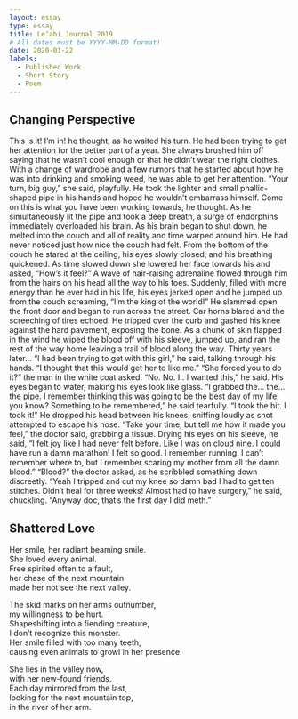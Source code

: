 ```yaml
---
layout: essay
type: essay
title: Le‘ahi Journal 2019
# All dates must be YYYY-MM-DD format!
date: 2020-01-22
labels:
  - Published Work
  - Short Story
  - Poem
---
```


## Changing Perspective

This is it! I’m in! he thought, as he waited his turn. He had been trying to get her attention for the better part of a year. She always brushed him off saying that he wasn’t cool enough or that he didn’t wear the right clothes. With a change of wardrobe and a few rumors that he started about how he was into drinking and smoking weed, he was able to get her attention. “Your turn, big guy,” she said, playfully. He took the lighter and small phallic-shaped pipe in his hands and hoped he wouldn’t embarrass himself. Come on this is what you have been working towards, he thought. As he simultaneously lit the pipe and took a deep breath, a surge of endorphins immediately overloaded his brain. As his brain began to shut down, he melted into the couch and all of reality and time warped around him. He had never noticed just how nice the couch had felt. From the bottom of the couch he stared at the ceiling, his eyes slowly closed, and his breathing quickened. As time slowed down she lowered her face towards his and asked, “How’s it feel?” A wave of hair-raising adrenaline flowed through him from the hairs on his head all the way to his toes. Suddenly, filled with more energy than he ever had in his life, his eyes jerked open and he jumped up from the couch screaming, “I’m the king of the world!” He slammed open the front door and began to run across the street. Car horns blared and the screeching of tires echoed. He tripped over the curb and gashed his knee against the hard pavement, exposing the bone. As a chunk of skin flapped in the wind he wiped the blood off with his sleeve, jumped up, and ran the rest of the way home leaving a trail of blood along the way. Thirty years later… “I had been trying to get with this girl,” he said, talking through his hands. “I thought that this would get her to like me.” “She forced you to do it?” the man in the white coat asked. “No. No. I.. I wanted this,” he said.  His eyes began to water, making his eyes look like glass. “I grabbed the... the… the pipe. I remember thinking this was going to be the best day of my life, you know? Something to be remembered,” he said tearfully. “I took the hit. I took it!” He dropped his head between his knees, sniffing loudly as snot attempted to escape his nose. “Take your time, but tell me how it made you feel,” the doctor said, grabbing a tissue. Drying his eyes on his sleeve, he said, “I felt joy like I had never felt before. Like I was on cloud nine. I could have run a damn marathon! I felt so good. I remember running. I can’t remember where to, but I remember scaring my mother from all the damn blood.” “Blood?” the doctor asked, as he scribbled something down discreetly. “Yeah I tripped and cut my knee so damn bad I had to get ten stitches. Didn’t heal for three weeks! Almost had to have surgery,” he said, chuckling. “Anyway doc, that’s the first day I did meth.”


## Shattered Love
Her smile, her radiant beaming smile. <br/>
She loved every animal. <br/>
Free spirited often to a fault, <br/>
her chase of the next mountain <br/>
made her not see the next valley.<br/>

The skid marks on her arms outnumber,  <br/>
my willingness to be hurt. <br/>
Shapeshifting into a fiending creature, <br/>
I don’t recognize this monster. <br/>
Her smile filled with too many teeth, <br/>
causing even animals to growl in her presence.<br/>

She lies in the valley now, <br/>
with her new-found friends. <br/>
Each day mirrored from the last, <br/>
looking for the next mountain top, <br/>
in the river of her arm.<br/>
